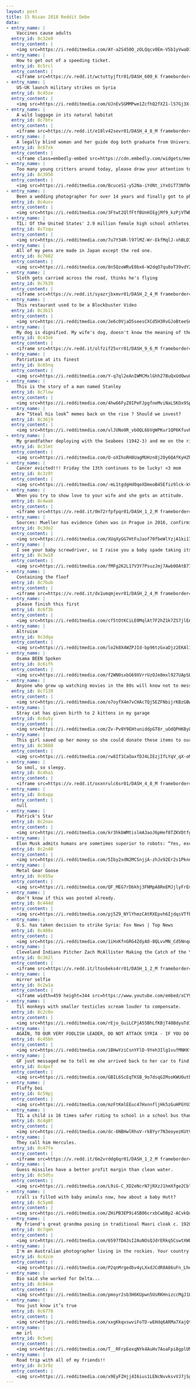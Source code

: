 ```yaml
---
layout: post
title: 15 Nisan 2018 Reddit Debe
data:
- entry_name: |
    Vaccines cause adults
  entry_id: 8c32e0
  entry_content: |
    <img src=https://i.redditmedia.com/AY-a2S450O_zOLQqcv0Em-V5b1yVwaD1Xj4pQy1oyo8.jpg?s=637e2dfeea2f25edbf4a1fc5778a3bdf frameborder=0>
- entry_name: |
    How to get out of a speeding ticket.
  entry_id: 8c5rcl
  entry_content: |
    <iframe src=https://v.redd.it/wctuttyjftr01/DASH_600_K frameborder=0></iframe>
- entry_name: |
    US-UK launch military strikes on Syria
  entry_id: 8c45ze
  entry_content: |
    <img src=https://i.redditmedia.com/UJnEvSGMMPwe1ZcfhQ2fXZ1-l57Gj3X-iOzEmdW0OLQ.jpg?s=adf3fc2e1a6558bd1adbe81d47e3c263 frameborder=0>
- entry_name: |
    A wild luggage in its natural habitat
  entry_id: 8c7btv
  entry_content: |
    <iframe src=https://v.redd.it/e18lv42sevr01/DASH_4_8_M frameborder=0></iframe>
- entry_name: |
    A legally blind woman and her guide dog both graduate from University
  entry_id: 8c67xk
  entry_content: |
    <iframe class=embedly-embed src=https://cdn.embedly.com/widgets/media.html?src=https%3A%2F%2Fgfycat.com%2Fifr%2FLastGrimyBichonfrise&url=https%3A%2F%2Fgfycat.com%2FLastGrimyBichonfrise&image=https%3A%2F%2Fthumbs.gfycat.com%2FLastGrimyBichonfrise-size_restricted.gif&key=2aa3c4d5f3de4f5b9120b660ad850dc9&type=text%2Fhtml&schema=gfycat width=600 height=338 scrolling=no frameborder=0 allowfullscreen></iframe>
- entry_name: |
    Too many young critters around today, please draw your attention to Nutmeg the world's oldest cat
  entry_id: 8c3956
  entry_content: |
    <img src=https://i.redditmedia.com/BcuceS1-y52Na-iYdNt_iYxOiT73NfOeigeG2B_o_cg.jpg?s=1f08fcb587bc27d6c595ade1b08beb2d frameborder=0>
- entry_name: |
    Been a wedding photographer for over 14 years and finally got to photograph my own beautiful Bride.
  entry_id: 8c4usv
  entry_content: |
    <img src=https://i.redditmedia.com/3Ftwt2QlfFtfBUnHIEgjMf9_kzPjVTWDwJb6uVz5fz8.jpg?s=8f89e8d3a7eef9fa62f98fedc6f92d69 frameborder=0>
- entry_name: |
    TIL: Of the United States' 2.9 million female high school athletes, only 3% are cheerleaders, yet cheerleading accounts for nearly 65% of all catastrophic injuries in girls' high school athletics and carries the highest rate of catastrophic injuries in sports.
  entry_id: 8c7zqu
  entry_content: |
    <img src=https://i.redditmedia.com/7u7Y34R-l97lMZ-Wr-EkfMqlJ-xhBLDIJ2Yqfo4XAhM.jpg?s=515040c8eb51c34314edf8b1e69382c3 frameborder=0>
- entry_name: |
    All of my pens are made in Japan except the red one.
  entry_id: 8c7682
  entry_content: |
    <img src=https://i.redditmedia.com/8n5QzoWRvE0bx6-W2dqO7qu8oT39vdY2EQfpibTt9X0.jpg?s=1567557387824f2ce2d3e83d01e16e24 frameborder=0>
- entry_name: |
    Sloth gets carried across the road, thinks he's flying
  entry_id: 8c7k39
  entry_content: |
    <iframe src=https://v.redd.it/syazrjbxmvr01/DASH_2_4_M frameborder=0></iframe>
- entry_name: |
    This restaurant used to be a Blockbuster Video
  entry_id: 8c3b15
  entry_content: |
    <img src=https://i.redditmedia.com/Je6c0VjaD5seesCXCd5H3RvGJoBteeSnNtD8AdhqKSI.jpg?s=d910ca2d7af8bff2e2b7ff2ef14300d0 frameborder=0>
- entry_name: |
    My dog is dignified. My wife's dog, doesn't know the meaning of the word.
  entry_id: 8c43ok
  entry_content: |
    <iframe src=https://v.redd.it/olfzif25vrr01/DASH_9_6_M frameborder=0></iframe>
- entry_name: |
    Patriotism at its finest
  entry_id: 8c65nq
  entry_content: |
    <img src=https://i.redditmedia.com/Y-q7ql2eAnIWMCMxlGhh27BuQxUdOwuGS8iUj6d63IE.jpg?s=d4c49bd63a1094b682d822ba4a9c95fe frameborder=0>
- entry_name: |
    This is the story of a man named Stanley
  entry_id: 8c7low
  entry_content: |
    <img src=https://i.redditmedia.com/4hw66FyZ0IPeFJpgfneMviNaLSKOx9SpSDZcwThUcRM.jpg?s=4926ba2835ec23e460cea095f55a914d frameborder=0>
- entry_name: |
    Are “Steal his look” memes back on the rise ? Should we invest?
  entry_id: 8c36j9
  entry_content: |
    <img src=https://i.redditmedia.com/vlJUNo0R_vbOQL6bVgWPKur1QP6KfuvhysKfUNAFXCg.jpg?s=f7bf0b6b6586983f676b69e6c7d337e3 frameborder=0>
- entry_name: |
    My grandfather deploying with the Seabees (1942-3) and me on the right.
  entry_id: 8c3lmt
  entry_content: |
    <img src=https://i.redditmedia.com/O-oXIhoRH8UagMUHzn8j20y6QAfKyHZhb8Z_HApuRwA.jpg?s=8d367a5b8c367c3544d01928120a6b35 frameborder=0>
- entry_name: |
    Cancer evicted!!! Friday the 13th continues to be lucky! <3 mom
  entry_id: 8c3z9t
  entry_content: |
    <img src=https://i.redditmedia.com/-mL1tgdgHd0qeXDmeoB45Efiz9lck-kVf7lZhlRn6pY.jpg?s=a41184d027d304751990cc7bbfdbce90 frameborder=0>
- entry_name: |
    When you try to show love to your wife and she gets an attitude.
  entry_id: 8c4wab
  entry_content: |
    <iframe src=https://v.redd.it/0m72rfpfpqr01/DASH_1_2_M frameborder=0></iframe>
- entry_name: |
    Sources: Mueller has evidence Cohen was in Prague in 2016, confirming part of dossier
  entry_id: 8c3do2
  entry_content: |
    <img src=https://i.redditmedia.com/XUqXyGG7HtFuJaof70fbeWlYzjA1ki17tQRlFxTadWc.jpg?s=c8202a4384c8f340e9ceb730b9b32d2d frameborder=0>
- entry_name: |
    I see your baby screwdriver, so I raise you a baby spade taking its first steps.
  entry_id: 8c3w10
  entry_content: |
    <img src=https://i.redditmedia.com/fMFg2K2L17V3Y7PsuzJmj7Awb0OAtB77Z-IgB3R2R5I.jpg?s=b6ca8aa0f98fee0420b70a23c5477e78 frameborder=0>
- entry_name: |
    Containing the floof
  entry_id: 8c7bub
  entry_content: |
    <iframe src=https://v.redd.it/dx1umqmjevr01/DASH_2_4_M frameborder=0></iframe>
- entry_name: |
    please finish this first
  entry_id: 8c6f3b
  entry_content: |
    <img src=https://i.redditmedia.com/cf5tOtKCiLE0MqlAt7F2hZ1k7ZS7jlEAGDy-puW8CCU.jpg?s=e787170c890502eae16fe58fedc04b12 frameborder=0>
- entry_name: |
    Altruism
  entry_id: 8c3dqa
  entry_content: |
    <img src=https://i.redditmedia.com/lo2k8X4WZPJId-bp96tzGxaDjz2EKAl1lprvoLFwttc.jpg?s=86f6326c337d356fa856d213911f1111 frameborder=0>
- entry_name: |
    Osama BEEN Spoken
  entry_id: 8c6ifh
  entry_content: |
    <img src=https://i.redditmedia.com/f2WN0sxbG69XVrrUzOJe8mxl927UApSB4R1G4Bv9T8k.jpg?s=09e5398e6ddd8b70479beb853a472bf1 frameborder=0>
- entry_name: |
    Anyone who grew up watching movies in the 80s will know not to mess with this machine.
  entry_id: 8c7139
  entry_content: |
    <img src=https://i.redditmedia.com/o7oyfX4m7vCHAcTQj5EZFNbijrKBzGBwNDz96CqmIoY.jpg?s=f197025696bcce3c4498e90b4a2ad9d1 frameborder=0>
- entry_name: |
    Stray cat has given birth to 2 kittens in my garage
  entry_id: 8c6u5y
  entry_content: |
    <img src=https://i.redditmedia.com/Zv-Pv0Y9EHtuniddpGT8r_uOdQPHKByL2IAwTmAsqVo.jpg?s=658b701e4bd1dfc5cee995262e3037cb frameborder=0>
- entry_name: |
    This girl saved up her money so she could donate these items to our local animal shelter. (Tracy, California)
  entry_id: 8c36b0
  entry_content: |
    <img src=https://i.redditmedia.com/rw8If1CaOaxfDJ4LIEzjIfLYqV_qX-oNwQ0-XLsAI5U.jpg?s=2a8f13d4dc46e52c0219113c607015c0 frameborder=0>
- entry_name: |
    So smol, so sleepy.
  entry_id: 8c4ha1
  entry_content: |
    <iframe src=https://v.redd.it/oxxnrulc6sr01/DASH_4_8_M frameborder=0></iframe>
- entry_name: |
  entry_id: 8c6xpp
  entry_content: |
    null
- entry_name: |
    Patrick's Star
  entry_id: 8c2oav
  entry_content: |
    <img src=https://i.redditmedia.com/kr3hkbWMtislmA3aoJ6pHef8TZKVDtfgidXF3l3WiVI.jpg?s=9a2856c9dda1f4982d75554cd4c87abb frameborder=0>
- entry_name: |
    Elon Musk admits humans are sometimes superior to robots: “Yes, excessive automation at Tesla was a mistake. To be precise, my mistake. Humans are underrated”
  entry_id: 8c2n40
  entry_content: |
    <img src=https://i.redditmedia.com/5Iby2xdN2MCSnjjA-zhJx92Er2s1PknnkLYMBSY7cXM.jpg?s=5ff1d50f0098788e45a2e316857a4f1a frameborder=0>
- entry_name: |
    Metal Gear Goose
  entry_id: 8c655w
  entry_content: |
    <img src=https://i.redditmedia.com/QF_MEG7rDbkhj3FNMpA8ReEMJjlyFrEmUUGIZaUudd0.gif?fm=jpg&s=a459f15643d41ad36dd25decb6dfeb7b frameborder=0>
- entry_name: |
    don't know if this was posted already.
  entry_id: 8c444d
  entry_content: |
    <img src=https://i.redditmedia.com/pj5Z9_NYlYhmzCAtRXEpvh6IjdqsVTfbMx3QTwhcQj8.jpg?s=583759d6e08ca5fdd6e1fcd9ba7c92e8 frameborder=0>
- entry_name: |
    U.S. has taken decision to strike Syria: Fox News | Top News
  entry_id: 8c488x
  entry_content: |
    <img src=https://i.redditmedia.com/1iHxKfnGRG4ZdyAO-8QLvvMN_Cd5NnqoWdrEuqWD7D4.jpg?s=4ed0a58a3338f9fba53b029777b10545 frameborder=0>
- entry_name: |
    Cleveland Indians Pitcher Zach McAllister Making the Catch of the Year
  entry_id: 8c362l
  entry_content: |
    <iframe src=https://v.redd.it/ltos6eks4rr01/DASH_1_2_M frameborder=0></iframe>
- entry_name: |
    mirror selfie
  entry_id: 8c2w1a
  entry_content: |
    <iframe width=459 height=344 src=https://www.youtube.com/embed/xCY9B8POq3A?feature=oembed&enablejsapi=1 frameborder=0 allow=autoplay; encrypted-media allowfullscreen></iframe>
- entry_name: |
    Til monkeys with smaller testicles scream louder to compensate.
  entry_id: 8c2c0o
  entry_content: |
    <img src=https://i.redditmedia.com/rEjo_GuiLCPjA55BhLfKBjT40BdyuTd1EstJ9y1Jg8Y.jpg?s=15604508454f18afa59b1522b4eba2d6 frameborder=0>
- entry_name: |
    AGAIN, TO OUR VERY FOOLISH LEADER, DO NOT ATTACK SYRIA - IF YOU DO MANY VERY BAD THINGS WILL HAPPEN & FROM THAT FIGHT THE U.S. GETS NOTHING! | 6:20 AM - 5 Sep 2013
  entry_id: 8c45bh
  entry_content: |
    <img src=https://i.redditmedia.com/1BHwYziCsnYFlD-9Yeh3Ilg1vufMNKKfB6vjOz48kAo.jpg?s=e982379799d75fac9b85e3b5b2bf2fad frameborder=0>
- entry_name: |
    GF just messaged me to tell me she arrived back to her car to find security and this note waiting for her
  entry_id: 8c4pxf
  entry_content: |
    <img src=https://i.redditmedia.com/GBIL6ScEqTKSB_9o7dsqGIMsoKWUOuthDc_6-0QRN5c.png?s=41c4947750ad167f47281c255a29d316 frameborder=0>
- entry_name: |
    Fluffy boi
  entry_id: 8c59pj
  entry_content: |
    <img src=https://i.redditmedia.com/mzFtKmlEEuc47HxnnfljHk5zGuHPGYU3_sI3Uk2_dao.jpg?s=7afde7e04a04013dbed734c370b76e54 frameborder=0>
- entry_name: |
    TIL a child is 16 times safer riding to school in a school bus than in a family vehicle
  entry_id: 8c4g8t
  entry_content: |
    <img src=https://i.redditmedia.com/dc-6NBHwlRhuV-rkBYyr7N3eoyezKUtVq_nTD-2lc_g.jpg?s=3f393e0bf7e95657d91287429288d9ab frameborder=0>
- entry_name: |
    They call him Hercules.
  entry_id: 8c47fe
  entry_content: |
    <iframe src=https://v.redd.it/6m2vrddg6qr01/DASH_1_2_M frameborder=0></iframe>
- entry_name: |
    Guess missiles have a better profit margin than clean water.
  entry_id: 8c5dtu
  entry_content: |
    <img src=https://i.redditmedia.com/L9iG-C_XD2eNcrN7jRXzJ1hmXfge2CblBLhrO28qfJc.jpg?s=7da698a94794a270ea46641cfadc6e26 frameborder=0>
- entry_name: |
    r/all is filled with baby animals now, how about a baby Hutt?
  entry_id: 8c5ym8
  entry_content: |
    <img src=https://i.redditmedia.com/ZHiPB3EP9i4SB06crxbCwDBp2-ACvkQch8_iDZtoTcY.jpg?s=e7cdc9cfd55b5cb641043c03bd632610 frameborder=0>
- entry_name: |
    My friend's great grandma posing in traditional Maori cloak c. 1920
  entry_id: 8c7qmh
  entry_content: |
    <img src=https://i.redditmedia.com/6597fDA3sI2AuNOsQJdrERkq5CswtXWLXcANroogX2k.jpg?s=f4de2d66e5d946d60d709f8590fb8276 frameborder=0>
- entry_name: |
    I'm an Australian photographer living in the rockies. Your country is pretty rad!
  entry_id: 8c4zcm
  entry_content: |
    <img src=https://i.redditmedia.com/P2qnMrgedbv4yLXxdJCdR8A86uFn_LheExb3NrAbJzo.jpg?s=8d8ebc53f8dfed5e9306f4d6704d183e frameborder=0>
- entry_name: |
    Bio said she worked for Delta...
  entry_id: 8c84sm
  entry_content: |
    <img src=https://i.redditmedia.com/pmoyr2sb3H6KUpwn5UsRKHnizccMgJ1L9D2UyNeANQ8.png?s=f86551ecee45296116370fb6201c8401 frameborder=0>
- entry_name: |
    You just know it’s true
  entry_id: 8c6778
  entry_content: |
    <img src=https://i.redditmedia.com/xxgKkqxswviFoTD-wEHdq6ARMa7XajQteb6cTX5jljU.jpg?s=454e0624b9177dfe025c2fbd8c1673a1 frameborder=0>
- entry_name: |
    me irl
  entry_id: 8c5umj
  entry_content: |
    <img src=https://i.redditmedia.com/T__RFrpEexqNYk4AuHv7AoaFpi8gplUNJx8XFWWFvU8.png?s=b20c531ecd83d588f5e4f879fc25516f frameborder=0>
- entry_name: |
    Road trip with all of my friends!!
  entry_id: 8c3r9z
  entry_content: |
    <img src=https://i.redditmedia.com/x9EyFZHjj4I6ius1LENcNvvksvVJ7jSgS0CYcMHMAkw.jpg?s=d7d4cc7d65e53c64fd4ec5a590749bc6 frameborder=0>
---
```

